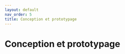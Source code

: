 ```yaml
---
layout: default
nav_order: 5
title: Conception et prototypage
---
```


# Conception et prototypage